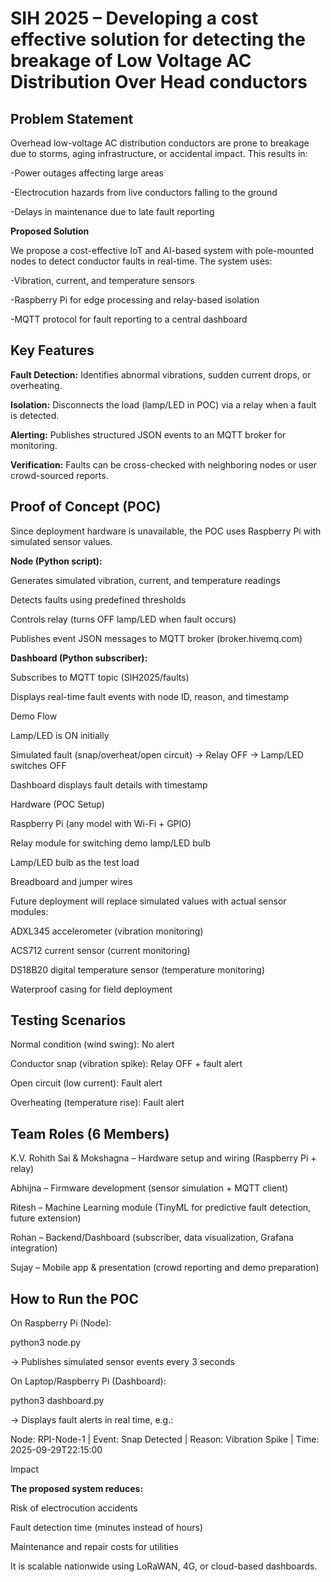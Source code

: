 **SIH 2025 – Developing a cost effective solution for detecting the breakage of Low Voltage AC Distribution Over Head conductors**
==========================================================================================================================================

**Problem Statement**
------------------------------------------------------------------------------------------------------------------------------------------
Overhead low-voltage AC distribution conductors are prone to breakage due to storms, aging infrastructure, or accidental impact. This results in:

-Power outages affecting large areas

-Electrocution hazards from live conductors falling to the ground

-Delays in maintenance due to late fault reporting

**Proposed Solution**

We propose a cost-effective IoT and AI-based system with pole-mounted nodes to detect conductor faults in real-time. The system uses:

-Vibration, current, and temperature sensors

-Raspberry Pi for edge processing and relay-based isolation

-MQTT protocol for fault reporting to a central dashboard

**Key Features**
------------------------------------------------------------------------------------------------------------------------------------------

**Fault Detection:** Identifies abnormal vibrations, sudden current drops, or overheating.

**Isolation:** Disconnects the load (lamp/LED in POC) via a relay when a fault is detected.

**Alerting:** Publishes structured JSON events to an MQTT broker for monitoring.

**Verification:** Faults can be cross-checked with neighboring nodes or user crowd-sourced reports.

**Proof of Concept (POC)**
------------------------------------------------------------------------------------------------------------------------------------------
Since deployment hardware is unavailable, the POC uses Raspberry Pi with simulated sensor values.

**Node (Python script):**

Generates simulated vibration, current, and temperature readings

Detects faults using predefined thresholds

Controls relay (turns OFF lamp/LED when fault occurs)

Publishes event JSON messages to MQTT broker (broker.hivemq.com)

**Dashboard (Python subscriber):**

Subscribes to MQTT topic (SIH2025/faults)

Displays real-time fault events with node ID, reason, and timestamp

Demo Flow

Lamp/LED is ON initially

Simulated fault (snap/overheat/open circuit) → Relay OFF → Lamp/LED switches OFF

Dashboard displays fault details with timestamp

Hardware (POC Setup)

Raspberry Pi (any model with Wi-Fi + GPIO)

Relay module for switching demo lamp/LED bulb

Lamp/LED bulb as the test load

Breadboard and jumper wires

Future deployment will replace simulated values with actual sensor modules:

ADXL345 accelerometer (vibration monitoring)

ACS712 current sensor (current monitoring)

DS18B20 digital temperature sensor (temperature monitoring)

Waterproof casing for field deployment

**Testing Scenarios**
------------------------------------------------------------------------------------------------------------------------------------------

Normal condition (wind swing): No alert

Conductor snap (vibration spike): Relay OFF + fault alert

Open circuit (low current): Fault alert

Overheating (temperature rise): Fault alert

**Team Roles (6 Members)**
------------------------------------------------------------------------------------------------------------------------------------------

K.V. Rohith Sai & Mokshagna – Hardware setup and wiring (Raspberry Pi + relay)

Abhijna – Firmware development (sensor simulation + MQTT client)

Ritesh – Machine Learning module (TinyML for predictive fault detection, future extension)

Rohan – Backend/Dashboard (subscriber, data visualization, Grafana integration)

Sujay – Mobile app & presentation (crowd reporting and demo preparation)

**How to Run the POC**
------------------------------------------------------------------------------------------------------------------------------------------

On Raspberry Pi (Node):

python3 node.py


→ Publishes simulated sensor events every 3 seconds

On Laptop/Raspberry Pi (Dashboard):

python3 dashboard.py


→ Displays fault alerts in real time, e.g.:

Node: RPI-Node-1 | Event: Snap Detected | Reason: Vibration Spike | Time: 2025-09-29T22:15:00

Impact

**The proposed system reduces:**

Risk of electrocution accidents

Fault detection time (minutes instead of hours)

Maintenance and repair costs for utilities

It is scalable nationwide using LoRaWAN, 4G, or cloud-based dashboards.

